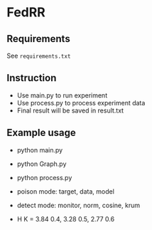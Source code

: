 # FedRR

## Requirements
See `requirements.txt`

## Instruction
- Use main.py to run experiment
- Use process.py to process experiment data
- Final result will be saved in result.txt

## Example usage
- python main.py <poison mode> <detect mode> <H> <k>
- python Graph.py
- python process.py

- poison mode: target, data, model
- detect mode: monitor, norm, cosine, krum
- H K = 3.84 0.4, 3.28 0.5, 2.77 0.6


